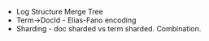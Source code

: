 * Log Structure Merge Tree
* Term->DocId - Elias-Fano encoding
* Sharding - doc sharded vs term sharded. Combination.
